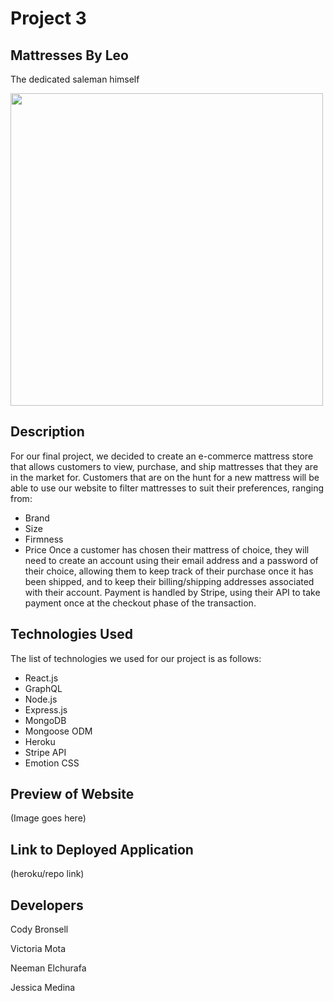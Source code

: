 # Project 3

## Mattresses By Leo

The dedicated saleman himself

<img src="https://user-images.githubusercontent.com/110888161/213601603-6429d7c6-c8d5-45c6-9822-a9b4e4a728e8.jpg" width="500" height="500"/>

## Description
For our final project, we decided to create an e-commerce mattress store that allows customers to view, purchase, and ship mattresses that they are in the market for. Customers that are on the hunt for a new mattress will be able to use our website to filter mattresses to suit their preferences, ranging from:
* Brand
* Size
* Firmness
* Price
Once a customer has chosen their mattress of choice, they will need to create an account using their email address and a password of their choice, allowing them to keep track of their purchase once it has been shipped, and to keep their billing/shipping addresses associated with their account. Payment is handled by Stripe, using their API to take payment once at the checkout phase of the transaction.

## Technologies Used
The list of technologies we used for our project is as follows:
* React.js
* GraphQL
* Node.js
* Express.js
* MongoDB
* Mongoose ODM
* Heroku
* Stripe API
* Emotion CSS

## Preview of Website
(Image goes here)

## Link to Deployed Application
(heroku/repo link)

## Developers
Cody Bronsell

Victoria Mota

Neeman Elchurafa

Jessica Medina